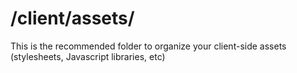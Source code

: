 # /client/assets/

This is the recommended folder to organize your client-side assets (stylesheets, Javascript libraries, etc)